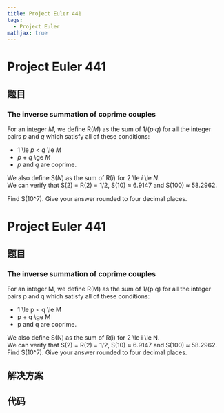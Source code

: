```yaml
---
title: Project Euler 441
tags:
  - Project Euler
mathjax: true
---
```

<escape><!-- more --></escape>
    
# Project Euler 441
## 题目
### The inverse summation of coprime couples


For an integer <var>M</var>, we define R(<var>M</var>) as the sum of 1/(<var>p</var>·<var>q</var>) for all the integer pairs <var>p</var> and <var>q</var> which satisfy all of these conditions:

<ul><li> 1 \le <var>p</var> < <var>q</var> \le <var>M</var></li>
<li> <var>p</var> + <var>q</var> \ge <var>M</var></li>
<li> <var>p</var> and <var>q</var> are coprime.</li>
</ul>
We also define S(<var>N</var>) as the sum of R(<var>i</var>) for 2 \le <var>i</var> \le <var>N</var>.<br />
We can verify that S(2) = R(2) = 1/2, S(10) ≈ 6.9147 and S(100) ≈ 58.2962.


Find S(10^7). Give your answer rounded to four decimal places.



# Project Euler 441
## 题目
### The inverse summation of coprime couples

For an integer M, we define R(M) as the sum of 1/(p·q) for all the integer pairs p and q which satisfy all of these conditions:
<ul>
<li>1 \le p < q \le M</li>
<li>p + q \ge M</li>
<li>p and q are coprime.</li>
</ul>
We also define S(N) as the sum of R(i) for 2 \le i \le N.<br>We can verify that S(2) = R(2) = 1/2, S(10) ≈ 6.9147 and S(100) ≈ 58.2962.
Find S(10^7). Give your answer rounded to four decimal places.


## 解决方案


## 代码


